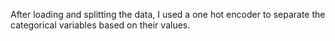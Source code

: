 After loading and splitting the data, I used a one hot encoder to separate the categorical variables based on their values. 